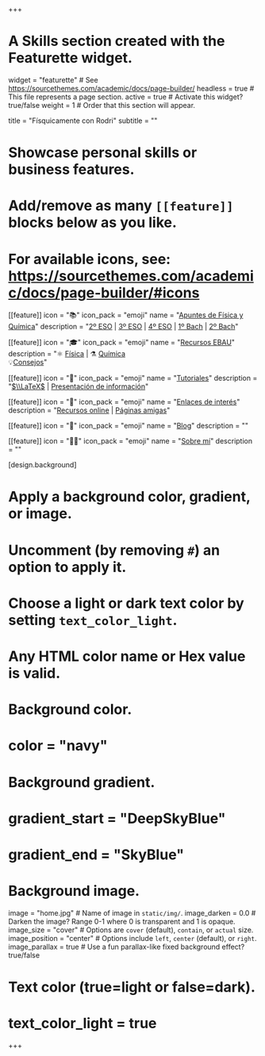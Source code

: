 +++
# A Skills section created with the Featurette widget.
widget = "featurette"  # See https://sourcethemes.com/academic/docs/page-builder/
headless = true  # This file represents a page section.
active = true  # Activate this widget? true/false
weight = 1  # Order that this section will appear.

title = "Físquicamente con Rodri"
subtitle = ""

# Showcase personal skills or business features.
# 
# Add/remove as many `[[feature]]` blocks below as you like.
# 
# For available icons, see: https://sourcethemes.com/academic/docs/page-builder/#icons

[[feature]]
  icon = "📚"
  icon_pack = "emoji"
  name = "[Apuntes de Física y Química](apuntes/)"
  description = "[2º ESO](apuntes/#segundo-eso) | [3º ESO](apuntes/#tercero-eso) | [4º ESO](apuntes/#cuarto-eso) | [1º Bach](apuntes/#primero-bach) | [2º Bach](apuntes/#segundo-bach)"
  
[[feature]]
  icon = "🎓"
  icon_pack = "emoji"
  name = "[Recursos EBAU](recursos-ebau/)"
  description = "⚛️ [Física](recursos-ebau/#examenes-fisica) | ⚗️ [Química](recursos-ebau/#examenes-quimica) <br> 💡[Consejos](recursos-ebau/#consejos)"
  
[[feature]]
  icon = "👐"
  icon_pack = "emoji"
  name = "[Tutoriales](tutoriales/)"
  description = "[$\\LaTeX$](tutoriales/latex) | [Presentación de información](tutoriales/presentacion-informacion)"
  
[[feature]]
  icon = "🔗"
  icon_pack = "emoji"
  name = "[Enlaces de interés](enlaces-interes/)"
  description = "[Recursos online](enlaces-interes/#recursos-online) | [Páginas amigas](enlaces-interes/#paginas-amigas)"
  
[[feature]]
  icon = "💬"
  icon_pack = "emoji"
  name = "[Blog](post/)"
  description = ""
  
[[feature]]
  icon = "👨‍🏫"
  icon_pack = "emoji"
  name = "[Sobre mí](sobre-mi/)"
  description = ""    
  
[design.background]
  # Apply a background color, gradient, or image.
  #   Uncomment (by removing `#`) an option to apply it.
  #   Choose a light or dark text color by setting `text_color_light`.
  #   Any HTML color name or Hex value is valid.
  
  # Background color.
  # color = "navy"
  
  # Background gradient.
  # gradient_start = "DeepSkyBlue"
  # gradient_end = "SkyBlue"
  
  # Background image.
  image = "home.jpg"  # Name of image in `static/img/`.
  image_darken = 0.0  # Darken the image? Range 0-1 where 0 is transparent and 1 is opaque.
  image_size = "cover"  #  Options are `cover` (default), `contain`, or `actual` size.
  image_position = "center"  # Options include `left`, `center` (default), or `right`.
  image_parallax = true  # Use a fun parallax-like fixed background effect? true/false

  # Text color (true=light or false=dark).
  # text_color_light = true    

+++
